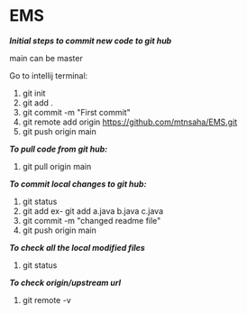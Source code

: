 # EMS
***Initial steps to commit new code to git hub***

main can be master

Go to intellij terminal:

1. git init
2. git add .
3. git commit -m "First commit"
4. git remote add origin https://github.com/mtnsaha/EMS.git
5. git push origin main

***To pull code from git hub:***
1. git pull origin main

***To commit local changes to git hub:***
1. git status
2. git add <all the modified file names you want to add> ex- git add a.java b.java c.java
3. git commit -m "changed readme file"
4. git push origin main

***To check all the local modified files***
1. git status

***To check origin/upstream url***
1. git remote -v

